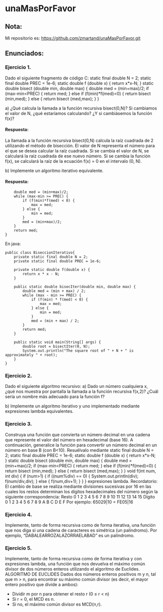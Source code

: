 # unaMasPorFavor
## Nota:
Mi repositorio es: https://github.com/zmartand/unaMasPorFavor.git
## Enunciados:
### Ejercicio 1.  
Dado el siguiente fragmento de código C:
static final double N = 2;
static final double PREC = 1e-6;
static double f (double x)
{
return x*x-N;
}
static double bisect (double min, double max)
{
double med = (min+max)/2;
if (max-min<PREC) {
return med;
} else if (f(min)*f(med)<0) {
return bisect (min,med);
} else {
return bisect (med,max);
}
}  

a) ¿Qué calcula la llamada a la función recursiva bisect(0,N)? Si cambiamos el
valor de N, ¿qué estaríamos calculando? ¿Y si cambiásemos la función f(x)?
#### Respuesta:  
La llamada a la función recursiva bisect(0,N) calcula la raíz cuadrada de 2 utilizando el método de bisección. 
El valor de N representa el número para el que se desea calcular la raíz cuadrada. Si se cambia el valor de N, 
se calculará la raíz cuadrada de ese nuevo número. Si se cambia la función f(x), se calculará la raíz de la ecuación 
f(x) = 0 en el intervalo (0, N).

b) Implemente un algoritmo iterativo equivalente.
#### Respuesta:  

```static double bisect_iter (double min, double max) {
    double med = (min+max)/2;
    while (max-min >= PREC) {
        if (f(min)*f(med) < 0) {
            max = med;
        } else {
            min = med;
        }
        med = (min+max)/2;
    }
    return med;
} 
```
En java: 
```
public class BiseccionIterativo{
    private static final double N = 2;
    private static final double PREC = 1e-6;

    private static double f(double x) {
        return x * x - N;
    }

    public static double bisecIter(double min, double max) {
        double med = (min + max) / 2;
        while (max - min >= PREC) {
            if (f(min) * f(med) < 0) {
                max = med;
            } else {
                min = med;
            }
            med = (min + max) / 2;
        }
        return med;
    }

    public static void main(String[] args) {
        double root = bisectIter(0, N);
        System.out.println("The square root of " + N + " is approximately " + root);
    }
}
```


### Ejercicio 2.  
Dado el siguiente algoritmo recursivo:
a) Dado un número cualquiera x, ¿qué nos muestra por pantalla la llamada a la función
recursiva f(x,2)? ¿Cuál sería un nombre más adecuado para la función f?

b) Implemente un algoritmo iterativo y uno implementado mediante expresiones lambda
equivalentes.

### Ejercicio 3.  
Construya una función que convierta un número decimal en una cadena que represente el
valor del número en hexadecimal (base 16). A continuación, generalice la función para
convertir un número decimal en un número en base B (con B<10). Resuélvalo mediante
static final double N = 2;
static final double PREC = 1e-6;
static double f (double x)
{
return x*x-N;
}
static double bisect (double min, double max)
{
double med = (min+max)/2;
if (max-min<PREC) {
return med;
} else if (f(min)*f(med)<0) {
return bisect (min,med);
} else {
return bisect (med,max);
}
}
void f(int num, int div)
{
if (num>1) {
if ((num%div) == 0) {
System.out.println(div);
f(num/div,div);
} else {
f(num,div+1);
}
}
}
expresiones lambda.
Recordatorio: El cambio de base se realiza mediante divisiones sucesivas por 16
en las cuales los restos determinan los dígitos hexadecimales del número según
la siguiente correspondencia:
Resto 0 1 2 3 4 5 6 7 8 9 10 11 12 13 14 15
Dígito 0 1 2 3 4 5 6 7 8 9 A B C D E F
Por ejemplo:
65029|10 = FE05|16
### Ejercicio 4.  
Implemente, tanto de forma recursiva como de forma iterativa, una función que nos diga
si una cadena de caracteres es simétrica (un palíndromo). Por ejemplo,
“DABALEARROZALAZORRAELABAD” es un palíndromo.
### Ejercicio 5.  
Implemente, tanto de forma recursiva como de forma iterativa y con expresiones lambda,
una función que nos devuelva el máximo común divisor de dos números enteros
utilizando el algoritmo de Euclides.
ALGORITMO DE EUCLIDES
Dados dos números enteros positivos m y n, tal que m > n,
para encontrar su máximo común divisor
(es decir, el mayor entero positivo que divide a ambos):
- Dividir m por n para obtener el resto r (0 ≤ r < n)
- Si r = 0, el MCD es n.
- Si no, el máximo común divisor es MCD(n,r).

